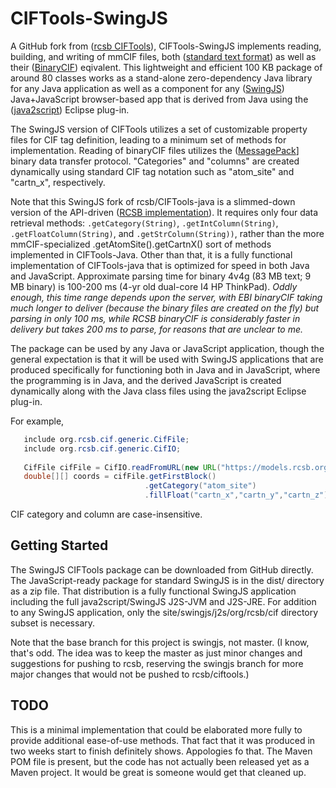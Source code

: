 
# CIFTools-SwingJS
A GitHub fork from ([rcsb CIFTools](https://github.com/rcsb/ciftools-java)),
CIFTools-SwingJS implements reading, building, and writing of mmCIF files, both ([standard text format](http://www.iucr.org/resources/cif/spec/version1.1/cifsyntax)) as well as their ([BinaryCIF](https://github.com/dsehnal/BinaryCIF)) eqivalent. This lightweight and efficient 100 KB package of around 80 classes works as a stand-alone zero-dependency Java library for any Java application as well as a component for any ([SwingJS](https://chemapps.stolaf.edu/swingjs/site/swingjs/examples/)) Java+JavaScript browser-based app that is derived from Java using the ([java2script](https://github.com/BobHanson/java2script)) Eclipse plug-in. 

The SwingJS version of CIFTools utilizes a set of customizable property files for CIF tag definition, leading to a minimum set of methods for implementation. Reading of binaryCIF files utilizes the ([MessagePack](https://msgpack.org/index.html)] binary data transfer protocol.  "Categories" and "columns" are created dynamically using standard CIF tag notation such as "atom_site" and "cartn_x", respectively. 

Note that this SwingJS fork of rcsb/CIFTools-java is a slimmed-down version of the API-driven ([RCSB implementation](https://github.com/rcsb/ciftools-java)). It requires only four data retrieval methods: `.getCategory(String)`, `.getIntColumn(String)`, `.getFloatColumn(String)`, and `.getStrColumn(String))`, rather than the more mmCIF-specialized .getAtomSite().getCartnX() sort of methods implemented in CIFTools-Java. Other than that, it is a fully functional implementation of CIFTools-java that is optimized for speed in both Java and JavaScript. Approximate parsing time for binary 4v4g (83 MB text; 9 MB binary) is 100-200 ms (4-yr old dual-core I4 HP ThinkPad). _Oddly enough, this time range depends upon the server, with EBI binaryCIF taking much longer to deliver (because the binary files are created on the fly) but parsing in only 100 ms, while RCSB binaryCIF is considerably faster in delivery but takes 200 ms to parse, for reasons that are unclear to me._

The package can be used by any Java or JavaScript application, though the general expectation is that it will be used with SwingJS applications that are produced specifically for functioning both in Java and in JavaScript, where the programming is in Java, and the derived JavaScript is created dynamically along with the Java class files using the java2script Eclipse plug-in. 

For example, 

```Java
   include org.rcsb.cif.generic.CifFile;
   include org.rcsb.cif.generic.CifIO;
   
   CifFile cifFile = CifIO.readFromURL(new URL("https://models.rcsb.org/3j9m.bcif"));
   double[][] coords = cifFile.getFirstBlock()
                              .getCategory("atom_site")
                              .fillFloat("cartn_x","cartn_y","cartn_z");  
```

CIF category and column are case-insensitive.   

## Getting Started

The SwingJS CIFTools package can be downloaded from GitHub directly. The JavaScript-ready package for standard SwingJS is in the dist/ directory as a zip file. That distribution is a fully functional SwingJS application including the full java2script/SwingJS J2S-JVM and J2S-JRE. For addition to any SwingJS application, only the site/swingjs/j2s/org/rcsb/cif directory subset is necessary.

Note that the base branch for this project is swingjs, not master. (I know, that's odd. The idea was to keep the master as just minor changes and suggestions for pushing to rcsb, reserving the swingjs branch for more major changes that would not be pushed to rcsb/ciftools.)

## TODO

This is a minimal implementation that could be elaborated more fully to provide additional ease-of-use methods. That fact that it was produced in two weeks start to finish definitely shows. Appologies fo that. The Maven POM file is present, but the code has not actually been released yet as a Maven project. It would be great is someone would get that cleaned up.

